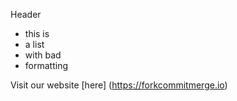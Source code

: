 <!-- Markdown - Easy -->

Header

- this is
- a list
- with bad
- formatting

Visit our website [here] (https://forkcommitmerge.io)
